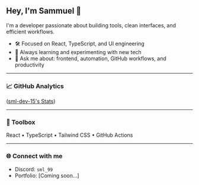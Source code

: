 ## Hey, I'm Sammuel 👋

I'm a developer passionate about building tools, clean interfaces, and efficient workflows.

- 🛠️ Focused on React, TypeScript, and UI engineering
- 🌱 Always learning and experimenting with new tech
- 💬 Ask me about: frontend, automation, GitHub workflows, and productivity

---

### 📈 GitHub Analytics

([sml-dev-15's Stats](https://github-readme-stats.vercel.app/api?username=sml-dev-15&theme=nord&show_icons=true&hide_border=false&count_private=false))

---

### 🧰 Toolbox

React • TypeScript • Tailwind CSS • GitHub Actions 

---

### 🌐 Connect with me

- Discord: `sml_99`
- Portfolio: [Coming soon...]

